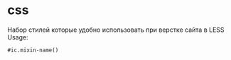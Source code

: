 css
===
Набор стилей которые удобно использовать при верстке сайта в LESS
Usage:  

`#ic.mixin-name()`